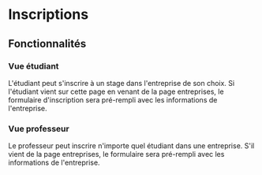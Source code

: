 # Inscriptions

## Fonctionnalités

### Vue étudiant

L'étudiant peut s'inscrire à un stage dans l'entreprise de son choix. Si l'étudiant vient sur cette page en venant de la page entreprises, le formulaire d'inscription sera pré-rempli avec les informations de l'entreprise.

### Vue professeur

Le professeur peut inscrire n'importe quel étudiant dans une entreprise. S'il vient de la page entreprises, le formulaire sera pré-rempli avec les informations de l'entreprise.



